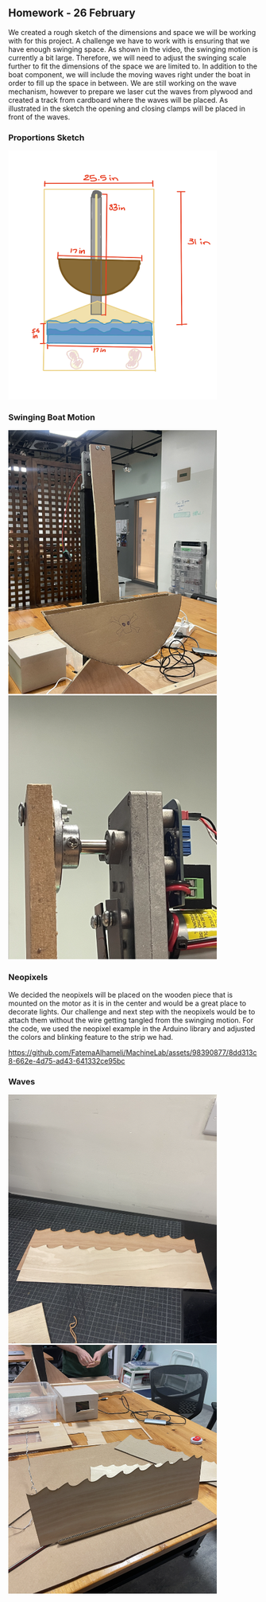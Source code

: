 ## Homework - 26 February 

We created a rough sketch of the dimensions and space we will be working with for this project. A challenge we have to work with is ensuring that we have enough swinging space. As shown in the video, the swinging motion is currently a bit large. Therefore, we will need to adjust the swinging scale further to fit the dimensions of the space we are limited to. In addition to the boat component, we will include the moving waves right under the boat in order to fill up the space in between. We are still working on the wave mechanism, however to prepare we laser cut the waves from plywood and created a track from cardboard where the waves will be placed. As illustrated in the sketch the opening and closing clamps will be placed in front of the waves. 

### Proportions Sketch
<img src= "https://github.com/FatemaAlhameli/MachineLab/blob/main/Media/ProportionsSketch.jpg" width = "420" height = "500">

### Swinging Boat Motion 

<img src= "https://github.com/FatemaAlhameli/MachineLab/blob/main/Media/boat.png" width = "420" height = "530"> <img src= "https://github.com/FatemaAlhameli/MachineLab/blob/main/Media/mount.png" width = "420" height = "530">

### Neopixels 
We decided the neopixels will be placed on the wooden piece that is mounted on the motor as it is in the center and would be a great place to decorate lights. Our challenge and next step with the neopixels would be to attach them without the wire getting tangled from the swinging motion. 
For the code, we used the neopixel example in the Arduino library and adjusted the colors and blinking feature to the strip we had. 

https://github.com/FatemaAlhameli/MachineLab/assets/98390877/8dd313c8-662e-4d75-ad43-641332ce95bc


### Waves 

<img src= "https://github.com/FatemaAlhameli/MachineLab/blob/main/Media/wave.png" width = "420" height = "500"> <img src= "https://github.com/FatemaAlhameli/MachineLab/blob/main/Media/track.png" width = "420" height = "500">

